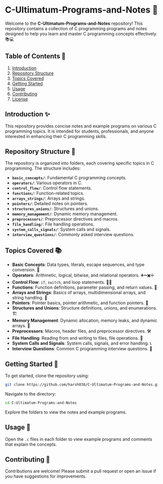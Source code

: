# C-Ultimatum-Programs-and-Notes 🚀

Welcome to the **C-Ultimatum-Programs-and-Notes** repository! This repository contains a collection of C programming programs and notes designed to help you learn and master C programming concepts effectively. 📚💻

## Table of Contents 📑

1. [Introduction](#introduction)
2. [Repository Structure](#repository-structure)
3. [Topics Covered](#topics-covered)
4. [Getting Started](#getting-started)
5. [Usage](#usage)
6. [Contributing](#contributing)
7. [License](#license)

## Introduction ✨

This repository provides concise notes and example programs on various C programming topics. It is intended for students, professionals, and anyone interested in enhancing their C programming skills.

## Repository Structure 📂

The repository is organized into folders, each covering specific topics in C programming. The structure includes:

- **`basic_concepts/`**: Fundamental C programming concepts.
- **`operators/`**: Various operators in C.
- **`control_flow/`**: Control flow statements.
- **`functions/`**: Function-related topics.
- **`arrays_strings/`**: Arrays and strings.
- **`pointers/`**: Detailed notes on pointers.
- **`structures_unions/`**: Structures and unions.
- **`memory_management/`**: Dynamic memory management.
- **`preprocessors/`**: Preprocessor directives and macros.
- **`file_handling/`**: File handling operations.
- **`system_calls_signals/`**: System calls and signals.
- **`interview_questions/`**: Commonly asked interview questions.

## Topics Covered 📚

- **Basic Concepts**: Data types, literals, escape sequences, and type conversion. 🔢
- **Operators**: Arithmetic, logical, bitwise, and relational operators. ➕➖✖️➗
- **Control Flow**: `if`, `switch`, and loop statements. 🔄🔀
- **Functions**: Function definitions, parameter passing, and return values. 🔧
- **Arrays and Strings**: Basics of arrays, multidimensional arrays, and string handling. 🧩
- **Pointers**: Pointer basics, pointer arithmetic, and function pointers. 📍
- **Structures and Unions**: Structure definitions, unions, and enumerations. 🏗️
- **Memory Management**: Dynamic allocation, memory leaks, and dynamic arrays. 💾
- **Preprocessors**: Macros, header files, and preprocessor directives. 🛠️
- **File Handling**: Reading from and writing to files, file operations. 📂
- **System Calls and Signals**: System calls, signals, and error handling. 📞
- **Interview Questions**: Common C programming interview questions. 📝

## Getting Started 🚀

To get started, clone the repository using:

```bash
git clone https://github.com/harsh038/C-Ultimatum-Programs-and-Notes.git
```

Navigate to the directory:

```bash
cd C-Ultimatum-Programs-and-Notes
```

Explore the folders to view the notes and example programs.

## Usage 📖

Open the `.c` files in each folder to view example programs and comments that explain the concepts.

## Contributing 🤝

Contributions are welcome! Please submit a pull request or open an issue if you have suggestions for improvements.
